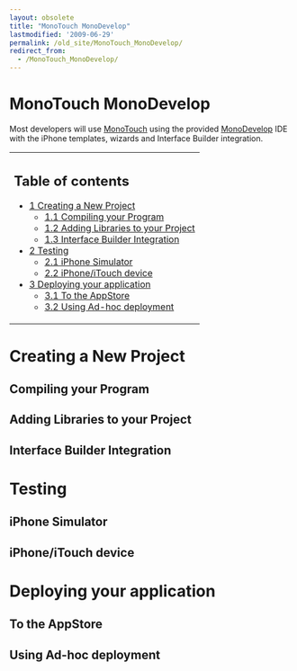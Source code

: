 ```yaml
---
layout: obsolete
title: "MonoTouch MonoDevelop"
lastmodified: '2009-06-29'
permalink: /old_site/MonoTouch_MonoDevelop/
redirect_from:
  - /MonoTouch_MonoDevelop/
---
```


MonoTouch MonoDevelop
=====================

Most developers will use [MonoTouch]({{site.github.url}}/old_site/MonoTouch "MonoTouch") using the provided [MonoDevelop](http://www.monodevelop.com) IDE with the iPhone templates, wizards and Interface Builder integration.

<table>
<col width="100%" />
<tbody>
<tr class="odd">
<td align="left"><h2>Table of contents</h2>
<ul>
<li><a href="#creating-a-new-project">1 Creating a New Project</a>
<ul>
<li><a href="#compiling-your-program">1.1 Compiling your Program</a></li>
<li><a href="#adding-libraries-to-your-project">1.2 Adding Libraries to your Project</a></li>
<li><a href="#interface-builder-integration">1.3 Interface Builder Integration</a></li>
</ul></li>
<li><a href="#testing">2 Testing</a>
<ul>
<li><a href="#iphone-simulator">2.1 iPhone Simulator</a></li>
<li><a href="#iphoneitouch-device">2.2 iPhone/iTouch device</a></li>
</ul></li>
<li><a href="#deploying-your-application">3 Deploying your application</a>
<ul>
<li><a href="#to-the-appstore">3.1 To the AppStore</a></li>
<li><a href="#using-ad-hoc-deployment">3.2 Using Ad-hoc deployment</a></li>
</ul></li>
</ul></td>
</tr>
</tbody>
</table>

Creating a New Project
======================

Compiling your Program
----------------------

Adding Libraries to your Project
--------------------------------

Interface Builder Integration
-----------------------------

Testing
=======

iPhone Simulator
----------------

iPhone/iTouch device
--------------------

Deploying your application
==========================

To the AppStore
---------------

Using Ad-hoc deployment
-----------------------

